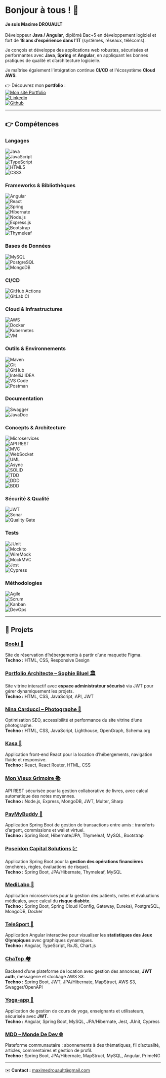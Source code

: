 # Bonjour à tous ! 👋

#### Je suis Maxime DROUAULT
Développeur **Java / Angular**, diplômé Bac+5 en développement logiciel et fort de **18 ans d’expérience dans l’IT** (systèmes, réseaux, télécoms).

Je conçois et développe des applications web robustes, sécurisées et performantes avec **Java**, **Spring** et **Angular**, en appliquant les bonnes pratiques de qualité et d’architecture logicielle.

Je maîtrise également l'intégration continue **CI/CD** et l'écosystème **Cloud AWS**.

👉 Découvrez mon **portfolio** :  
<a href='https://www.maximedrouault.com/' target="_blank"><img alt='Mon site Portfolio' src='https://img.shields.io/badge/website-000000?style=for-the-badge&logo=About.me&logoColor=white'/></a>  
<a href='https://www.linkedin.com/in/maximedrouault/' target="_blank"><img alt='Linkedin' src='https://img.shields.io/badge/linkedin-%230077B5.svg?style=for-the-badge&logo=linkedin&logoColor=white'/></a>  
<a href='https://github.com/maximedrouault' target="_blank"><img alt='Github' src='https://img.shields.io/badge/GitHub-100000?style=for-the-badge&logo=github&logoColor=white'/></a>

---

## 👉 Compétences

### Langages
![Java](https://img.shields.io/badge/Java-ED8B00?style=for-the-badge&logo=openjdk&logoColor=white)  
![JavaScript](https://img.shields.io/badge/JavaScript-F7DF1E?style=for-the-badge&logo=javascript&logoColor=black)  
![TypeScript](https://img.shields.io/badge/TypeScript-3178C6?style=for-the-badge&logo=typescript&logoColor=white)  
![HTML5](https://img.shields.io/badge/HTML5-E34F26?style=for-the-badge&logo=html5&logoColor=white)  
![CSS3](https://img.shields.io/badge/CSS3-1572B6?style=for-the-badge&logo=css3&logoColor=white)

### Frameworks & Bibliothèques
![Angular](https://img.shields.io/badge/Angular-DD0031?style=for-the-badge&logo=angular&logoColor=white)  
![React](https://img.shields.io/badge/React-61DAFB?style=for-the-badge&logo=react&logoColor=black)  
![Spring](https://img.shields.io/badge/Spring-6DB33F?style=for-the-badge&logo=spring&logoColor=white)  
![Hibernate](https://img.shields.io/badge/Hibernate-59666C?style=for-the-badge&logo=hibernate&logoColor=white)  
![Node.js](https://img.shields.io/badge/Node.js-43853D?style=for-the-badge&logo=node.js&logoColor=white)  
![Express.js](https://img.shields.io/badge/Express.js-404D59?style=for-the-badge)  
![Bootstrap](https://img.shields.io/badge/Bootstrap-7952B3?style=for-the-badge&logo=bootstrap&logoColor=white)  
![Thymeleaf](https://img.shields.io/badge/Thymeleaf-005F0F?style=for-the-badge&logo=thymeleaf&logoColor=white)

### Bases de Données
![MySQL](https://img.shields.io/badge/MySQL-4479A1?style=for-the-badge&logo=mysql&logoColor=white)  
![PostgreSQL](https://img.shields.io/badge/PostgreSQL-316192?style=for-the-badge&logo=postgresql&logoColor=white)  
![MongoDB](https://img.shields.io/badge/MongoDB-4EA94B?style=for-the-badge&logo=mongodb&logoColor=white)

### CI/CD
![GitHub Actions](https://img.shields.io/badge/GitHub_Actions-2088FF?style=for-the-badge&logo=githubactions&logoColor=white)  
![GitLab CI](https://img.shields.io/badge/GitLab_CI-FCA121?style=for-the-badge&logo=gitlab&logoColor=white)

### Cloud & Infrastructures
![AWS](https://img.shields.io/badge/AWS-232F3E?style=for-the-badge&logo=amazon-aws&logoColor=white)  
![Docker](https://img.shields.io/badge/Docker-2496ED?style=for-the-badge&logo=docker&logoColor=white)  
![Kubernetes](https://img.shields.io/badge/Kubernetes-326CE5?style=for-the-badge&logo=kubernetes&logoColor=white)  
![VM](https://img.shields.io/badge/VM-Virtualisation-blue?style=for-the-badge)

### Outils & Environnements
![Maven](https://img.shields.io/badge/Maven-C71A36?style=for-the-badge&logo=apachemaven&logoColor=white)  
![Git](https://img.shields.io/badge/Git-F05032?style=for-the-badge&logo=git&logoColor=white)  
![GitHub](https://img.shields.io/badge/GitHub-181717?style=for-the-badge&logo=github&logoColor=white)  
![IntelliJ IDEA](https://img.shields.io/badge/IntelliJ_IDEA-000000?style=for-the-badge&logo=intellijidea&logoColor=white)  
![VS Code](https://img.shields.io/badge/VS_Code-0078D4?style=for-the-badge&logo=visualstudiocode&logoColor=white)  
![Postman](https://img.shields.io/badge/Postman-FF6C37?style=for-the-badge&logo=postman&logoColor=white)

### Documentation
![Swagger](https://img.shields.io/badge/Swagger-85EA2D?style=for-the-badge&logo=swagger&logoColor=black)  
![JavaDoc](https://img.shields.io/badge/JavaDoc-FF6F00?style=for-the-badge&logoColor=white)

### Concepts & Architecture
![Microservices](https://img.shields.io/badge/Microservices-4285F4?style=for-the-badge&logoColor=white)  
![API REST](https://img.shields.io/badge/API_REST-02569B?style=for-the-badge&logo=postman&logoColor=white)  
![MVC](https://img.shields.io/badge/MVC-FF9900?style=for-the-badge)  
![WebSocket](https://img.shields.io/badge/WebSocket-010101?style=for-the-badge&logo=socketdotio&logoColor=white)  
![UML](https://img.shields.io/badge/UML-999999?style=for-the-badge)  
![Async](https://img.shields.io/badge/Concurrent/Async-CC0000?style=for-the-badge)  
![SOLID](https://img.shields.io/badge/SOLID-6DB33F?style=for-the-badge)  
![TDD](https://img.shields.io/badge/TDD-2496ED?style=for-the-badge)  
![DDD](https://img.shields.io/badge/DDD-7952B3?style=for-the-badge)  
![BDD](https://img.shields.io/badge/BDD-FF4088?style=for-the-badge)

### Sécurité & Qualité
![JWT](https://img.shields.io/badge/JWT-000000?style=for-the-badge&logo=jsonwebtokens&logoColor=white)  
![Sonar](https://img.shields.io/badge/Sonar-4E9BCD?style=for-the-badge&logo=sonarlint&logoColor=white)  
![Quality Gate](https://img.shields.io/badge/Quality_Gate-FF0000?style=for-the-badge)

### Tests
![JUnit](https://img.shields.io/badge/JUnit-25A162?style=for-the-badge&logo=junit5&logoColor=white)  
![Mockito](https://img.shields.io/badge/Mockito-25A162?style=for-the-badge&logoColor=white)  
![WireMock](https://img.shields.io/badge/WireMock-999999?style=for-the-badge)  
![MockMVC](https://img.shields.io/badge/MockMVC-2496ED?style=for-the-badge)  
![Jest](https://img.shields.io/badge/Jest-C21325?style=for-the-badge&logo=jest&logoColor=white)  
![Cypress](https://img.shields.io/badge/Cypress-17202C?style=for-the-badge&logo=cypress&logoColor=white)

### Méthodologies
![Agile](https://img.shields.io/badge/Agile-28A745?style=for-the-badge&logo=scrumalliance&logoColor=white)  
![Scrum](https://img.shields.io/badge/Scrum-28A745?style=for-the-badge&logo=scrumalliance&logoColor=white)  
![Kanban](https://img.shields.io/badge/Kanban-28A745?style=for-the-badge&logo=trello&logoColor=white)  
![DevOps](https://img.shields.io/badge/DevOps-2496ED?style=for-the-badge&logo=azuredevops&logoColor=white)

---

## 📂 Projets

### [Booki 🏨](https://github.com/maximedrouault/Booki)
Site de réservation d’hébergements à partir d’une maquette Figma.  
**Techno :** HTML, CSS, Responsive Design

### [Portfolio Architecte – Sophie Bluel 🏛️](https://github.com/maximedrouault/Sophie-BLUEL-Architecte)
Site vitrine interactif avec **espace administrateur sécurisé** via JWT pour gérer dynamiquement les projets.  
**Techno :** HTML, CSS, JavaScript, API, JWT

### [Nina Carducci – Photographe 📸](https://github.com/maximedrouault/Nina-CARDUCCI-Photographe)
Optimisation SEO, accessibilité et performance du site vitrine d’une photographe.  
**Techno :** HTML, CSS, JavaScript, Lighthouse, OpenGraph, Schema.org

### [Kasa 🏡](https://github.com/maximedrouault/Kasa)
Application front-end React pour la location d’hébergements, navigation fluide et responsive.  
**Techno :** React, React Router, HTML, CSS

### [Mon Vieux Grimoire 📚](https://github.com/maximedrouault/Mon-Vieux-Grimoire)
API REST sécurisée pour la gestion collaborative de livres, avec calcul automatique des notes moyennes.  
**Techno :** Node.js, Express, MongoDB, JWT, Multer, Sharp

### [PayMyBuddy 💸](https://github.com/maximedrouault/paymybuddy)
Application Spring Boot de gestion de transactions entre amis : transferts d’argent, commissions et wallet virtuel.  
**Techno :** Spring Boot, Hibernate/JPA, Thymeleaf, MySQL, Bootstrap

### [Poseidon Capital Solutions 💹](https://github.com/maximedrouault/PoseidonCapitalSolutions)
Application Spring Boot pour la **gestion des opérations financières** (enchères, règles, évaluations de risque).  
**Techno :** Spring Boot, JPA/Hibernate, Thymeleaf, MySQL

### [MediLabo 🏥](https://github.com/maximedrouault/MediLabo)
Application microservices pour la gestion des patients, notes et évaluations médicales, avec calcul du **risque diabète**.  
**Techno :** Spring Boot, Spring Cloud (Config, Gateway, Eureka), PostgreSQL, MongoDB, Docker

### [TeleSport 🏅](https://github.com/maximedrouault/TeleSport)
Application Angular interactive pour visualiser les **statistiques des Jeux Olympiques** avec graphiques dynamiques.  
**Techno :** Angular, TypeScript, RxJS, Chart.js

### [ChaTop 🏘️](https://github.com/maximedrouault/ChaTop-back)
Backend d’une plateforme de location avec gestion des annonces, **JWT auth**, messagerie et stockage AWS S3.  
**Techno :** Spring Boot, JWT, JPA/Hibernate, MapStruct, AWS S3, Swagger/OpenAPI

### [Yoga-app 🧘](https://github.com/maximedrouault/Yoga-app)
Application de gestion de cours de yoga, enseignants et utilisateurs, sécurisée avec **JWT**.  
**Techno :** Angular, Spring Boot, MySQL, JPA/Hibernate, Jest, JUnit, Cypress

### [MDD – Monde De Dev 🌐](https://github.com/maximedrouault/mdd)
Plateforme communautaire : abonnements à des thématiques, fil d’actualité, articles, commentaires et gestion de profil.  
**Techno :** Spring Boot, JPA/Hibernate, MapStruct, MySQL, Angular, PrimeNG

---

✉️ **Contact :** maximedrouault@gmail.com  
